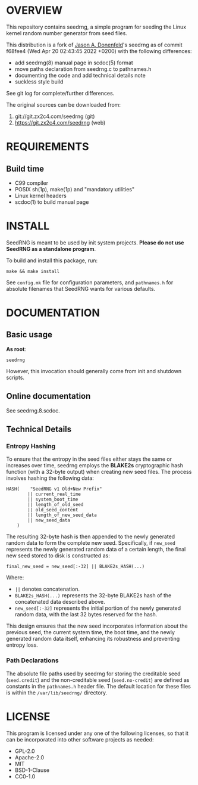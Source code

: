 OVERVIEW
========

This repository contains seedrng, a simple program for seeding the
Linux kernel random number generator from seed files.

This distribution is a fork of [Jason A. Donenfeld][1]'s seedrng as of
commit f68fee4 (Wed Apr 20 02:43:45 2022 +0200) with the following
differences:
  * add seedrng(8) manual page in scdoc(5) format
  * move paths declaration from seedrng.c to pathnames.h
  * documenting the code and add technical details note
  * suckless style build

[1]: mailto:Jason@zx2c4.com

See git log for complete/further differences.

The original sources can be downloaded from:
  1. git://git.zx2c4.com/seedrng    (git)
  2. https://git.zx2c4.com/seedrng  (web)


REQUIREMENTS
============

Build time
----------
  * C99 compiler
  * POSIX sh(1p), make(1p) and "mandatory utilities"
  * Linux kernel headers
  * scdoc(1) to build manual page


INSTALL
=======

SeedRNG is meant to be used by init system projects.
**Please do not use SeedRNG as a standalone program**.

To build and install this package, run:

    make && make install

See `config.mk` file for configuration parameters, and `pathnames.h`
for absolute filenames that SeedRNG wants for various defaults.


DOCUMENTATION
=============

Basic usage
-----------

**As root**:

    seedrng

However, this invocation should generally come from init and shutdown
scripts.

Online documentation
--------------------

See seedrng.8.scdoc.


Technical Details
-----------------

### Entropy Hashing

To ensure that the entropy in the seed files either stays the same or
increases over time, seedrng employs the **BLAKE2s** cryptographic
hash function (with a 32-byte output) when creating new seed files.
The process involves hashing the following data:

    HASH(    "SeedRNG v1 Old+New Prefix"
            || current_real_time
            || system_boot_time
            || length_of_old_seed
            || old_seed_content
            || length_of_new_seed_data
            || new_seed_data
        )

The resulting 32-byte hash is then appended to the newly generated
random data to form the complete new seed.  Specifically, if
`new_seed` represents the newly generated random data of a certain
length, the final new seed stored to disk is constructed as:

    final_new_seed = new_seed[:-32] || BLAKE2s_HASH(...)

Where:
* `||` denotes concatenation.
* `BLAKE2s_HASH(...)` represents the 32-byte BLAKE2s hash of the
  concatenated data described above.
* `new_seed[:-32]` represents the initial portion of the newly
  generated random data, with the last 32 bytes reserved for the hash.

This design ensures that the new seed incorporates information about
the previous seed, the current system time, the boot time, and the
newly generated random data itself, enhancing its robustness and
preventing entropy loss.

### Path Declarations

The absolute file paths used by seedrng for storing the creditable
seed (`seed.credit`) and the non-creditable seed (`seed.no-credit`)
are defined as constants in the `pathnames.h` header file.  The
default location for these files is within the `/var/lib/seedrng/`
directory.


LICENSE
=======

This program is licensed under any one of the following licenses, so
that it can be incorporated into other software projects as needed:
  * GPL-2.0
  * Apache-2.0
  * MIT
  * BSD-1-Clause
  * CC0-1.0
